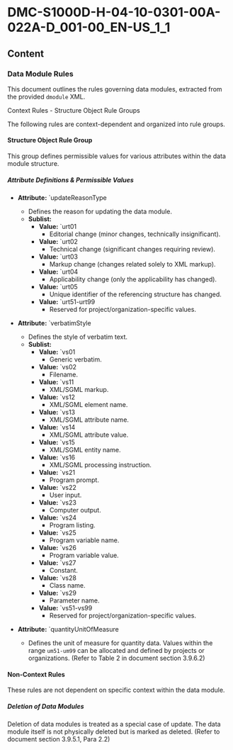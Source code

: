 # DMC-S1000D-H-04-10-0301-00A-022A-D_001-00_EN-US_1_1

## Content

### Data Module Rules

This document outlines the rules governing data modules, extracted from the provided `dmodule` XML.

Context Rules - Structure Object Rule Groups

The following rules are context-dependent and organized into rule groups.

#### Structure Object Rule Group

This group defines permissible values for various attributes within the data module structure.

##### Attribute Definitions & Permissible Values

*   **Attribute:** `updateReasonType
    *   Defines the reason for updating the data module.
    *   **Sublist:**
        *   **Value:** `urt01
            *   Editorial change (minor changes, technically insignificant).
        *   **Value:** `urt02
            *   Technical change (significant changes requiring review).
        *   **Value:** `urt03
            *   Markup change (changes related solely to XML markup).
        *   **Value:** `urt04
            *   Applicability change (only the applicability has changed).
        *   **Value:** `urt05
            *   Unique identifier of the referencing structure has changed.
        *   **Value:** `urt51-urt99
            *   Reserved for project/organization-specific values.

*   **Attribute:** `verbatimStyle
    *   Defines the style of verbatim text.
    *   **Sublist:**
        *   **Value:** `vs01
            *   Generic verbatim.
        *   **Value:** `vs02
            *   Filename.
        *   **Value:** `vs11
            *   XML/SGML markup.
        *   **Value:** `vs12
            *   XML/SGML element name.
        *   **Value:** `vs13
            *   XML/SGML attribute name.
        *   **Value:** `vs14
            *   XML/SGML attribute value.
        *   **Value:** `vs15
            *   XML/SGML entity name.
        *   **Value:** `vs16
            *   XML/SGML processing instruction.
        *   **Value:** `vs21
            *   Program prompt.
        *   **Value:** `vs22
            *   User input.
        *   **Value:** `vs23
            *   Computer output.
        *   **Value:** `vs24
            *   Program listing.
        *   **Value:** `vs25
            *   Program variable name.
        *   **Value:** `vs26
            *   Program variable value.
        *   **Value:** `vs27
            *   Constant.
        *   **Value:** `vs28
            *   Class name.
        *   **Value:** `vs29
            *   Parameter name.
        *   **Value:** `vs51-vs99
            *   Reserved for project/organization-specific values.

*   **Attribute:** `quantityUnitOfMeasure
    *   Defines the unit of measure for quantity data. Values within the range `um51-um99` can be allocated and defined by projects or organizations. (Refer to Table 2 in document section 3.9.6.2)

#### Non-Context Rules

These rules are not dependent on specific context within the data module.

##### Deletion of Data Modules

Deletion of data modules is treated as a special case of update. The data module itself is not physically deleted but is marked as deleted. (Refer to document section 3.9.5.1, Para 2.2)